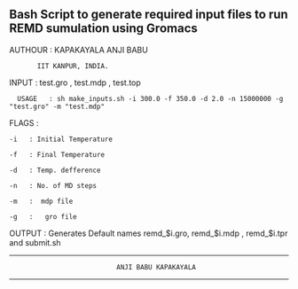 ## Bash Script to generate required input files to run REMD sumulation using Gromacs
 
 
 AUTHOUR : KAPAKAYALA ANJI BABU
 
           IIT KANPUR, INDIA.
           

 INPUT   : test.gro , test.mdp , test.top 
 

      USAGE   : sh make_inputs.sh -i 300.0 -f 350.0 -d 2.0 -n 15000000 -g "test.gro" -m "test.mdp"

 
 FLAGS   :
 
    -i   : Initial Temperature
    
    -f   : Final Temperature
    
    -d   : Temp. defference
    
    -n   : No. of MD steps
    
    -m   :  mdp file
    
    -g   :   gro file
    

 OUTPUT  : Generates Default names remd_$i.gro, remd_$i.mdp , remd_$i.tpr and submit.sh 
 
 
 
 
 ---------------------------------------------------------------------------------------
                               ANJI BABU KAPAKAYALA                                     
 ---------------------------------------------------------------------------------------
